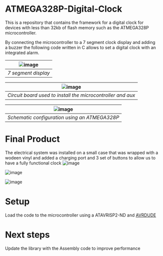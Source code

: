 # ATMEGA328P-Digital-Clock
This is a repository that contains the framework for a digital clock for devices with less than 32kb of flash memory such as the ATMEGA328P microcontroller.

By connecting the microcontroller to a 7 segment clock display and adding a buzzer the following code written in C allows to set a digital clock with an integrated alarm.

| ![image](https://user-images.githubusercontent.com/54071118/224153976-b70c764b-ce43-4973-804a-bf02dffc07dc.png) |
|:--:| 
| *7 segment display* |

| ![image](https://user-images.githubusercontent.com/54071118/224154102-8bee14a1-ef93-4989-b4ff-7e597f5570c5.png) |
|:--:| 
| *Circuit board used to install the microcontroller and aux* |

| ![image](https://user-images.githubusercontent.com/54071118/224150127-d6701800-7788-4496-9edd-2793ccd38759.png) | 
|:--:| 
| *Schematic configuration using an ATMEGA328P* |

# Final Product
The electrical system was installed on a small case that was wrapped with a wodeen vinyl and added a charging port and 3 set of buttons to allow us to have a fully functional clock
![image](https://user-images.githubusercontent.com/54071118/224152350-619f8c39-30bd-4dc9-9587-88467a695c7c.png)

![image](https://user-images.githubusercontent.com/54071118/224153625-8295aeb0-8cc0-4441-9e7e-26d67ccfcfde.png)

![image](https://user-images.githubusercontent.com/54071118/224153680-1d65eeb5-1ffc-47ea-98f1-050e1e412d94.png)


# Setup
Load the code to the microcontroller using a ATAVRISP2-ND and [AVRDUDE](https://www.nongnu.org/avrdude/)

# Next steps
Update the library with the Assembly code to improve performance

